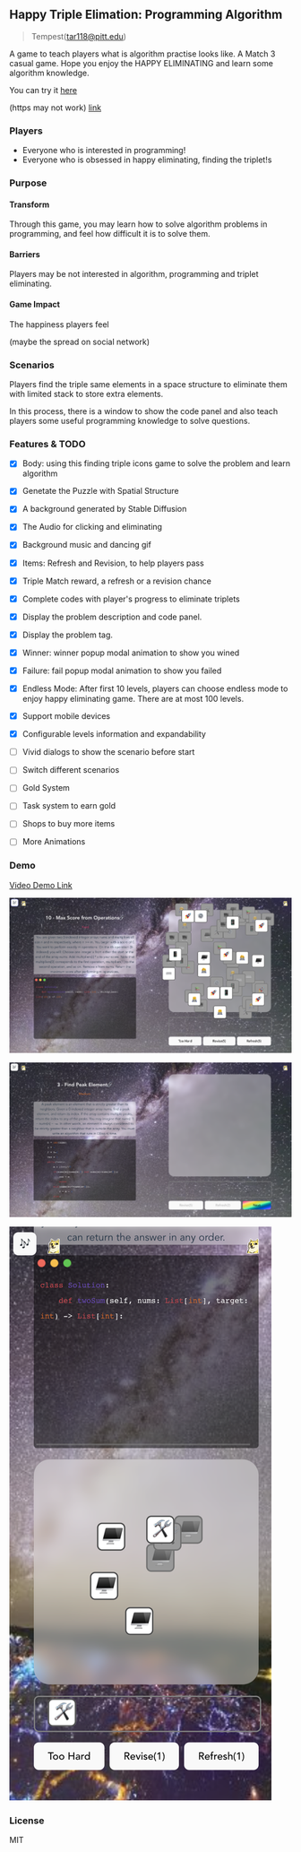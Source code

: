 ## Happy Triple Elimation: Programming Algorithm
> Tempest(tar118@pitt.edu)

A game to teach players what is algorithm practise looks like.
A Match 3 casual game.
Hope you enjoy the HAPPY ELIMINATING and learn some algorithm knowledge.

You can try it [here](http://triple.epicanecdotes.games/)

(https may not work) [link](https://triple.epicanecdotes.games/)


### Players

-   Everyone who is interested in programming!
-   Everyone who is obsessed in happy eliminating, finding the triplet!s

### Purpose

#### Transform

Through this game, you may learn how to solve algorithm problems in programming, and feel how difficult it is to solve them.

#### Barriers

Players may be not interested in algorithm, programming and triplet eliminating.

#### Game Impact

The happiness players feel

(maybe the spread on social network) 


### Scenarios

Players find the triple same elements in a space structure to eliminate them with limited stack to store extra elements.

In this process, there is a window to show the code panel and also teach players some useful programming knowledge to solve questions.

### Features & TODO
- [x] Body: using this finding triple icons game to solve the problem and learn algorithm
- [x] Genetate the Puzzle with Spatial Structure
- [x] A background generated by Stable Diffusion
- [x] The Audio for clicking and eliminating
- [x] Background music and dancing gif
- [x] Items: Refresh and Revision, to help players pass
- [x] Triple Match reward, a refresh or a revision chance
- [x] Complete codes with player's progress to eliminate triplets
- [x] Display the problem description and code panel.
- [x] Display the problem tag. 
- [x] Winner: winner popup modal animation to show you wined
- [x] Failure: fail popup modal animation to show you failed
- [x] Endless Mode: After first 10 levels, players can choose endless mode to enjoy happy eliminating game. There are at most 100 levels.
- [x] Support mobile devices
- [x] Configurable levels information and expandability 
- [ ] Vivid dialogs to show the scenario before start
- [ ] Switch different scenarios
- [ ] Gold System
- [ ] Task system to earn gold
- [ ] Shops to buy more items
- [ ] More Animations


### Demo

[Video Demo Link](https://drive.google.com/file/d/1MHUcxK6A5LOsq9obJqb8Fv3CSnoNsoR6/view?usp=sharing)

![demo1](./public/demo1.png)

![demo2](./public/demo2.png)

![demo3](./public/demo3.png)



### License

MIT

